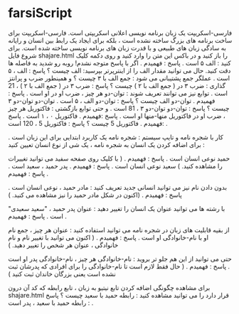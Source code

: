 # farsiScript

فارسی-اسکریپت یک زبان برنامه نویسی اعلانی اسکریپتی است. فارسی-اسکریپت برای ساخت برنامه های بزرگ ساخته نشده است ، بلکه برای ایجاد یک رابط بین انسان و رایانه به سادگی زبان های طبیعی و با قدرت زبان های برنامه نویسی ساخته شده است.
برای شروع فایل shajare.html را باز کنید و در باکس این متن را وارد کنید و روی دکمه کلیک کنید :
الف ۵ است .
پاسخ : فهمیدم .
اگر با پاسخ متوجه نشدم! روبه رو شدید به فاصله ها دقت کنید.
حال می توانید مقدار الف را از اینترپرتر بپرسید:
الف چیست ؟
پاسخ : الف ، ۵ است .
عملگر جمع پشتیبانی می شود :
جمع الف با ۳ چیست ؟
و همینطور ضرب و پرانتز گذاری :
ضرب ۳ در ( جمع الف با ۲ ) چیست ؟
پاسخ : ضرب ۳ در ( جمع الف با ۲ ) ، 21 است .
توابع نیز می توانند تعریف شوند :
توان-دو هر چیز ، ضرب او در او است .
پاسخ : فهمیدم .
توان-دو الف چیست ؟
پاسخ : توان-دو الف ، ۵ است .
توان-دو توان-دو ۳ چیست ؟
پاسخ :‌ توان-دو توان-دو ۳ ، 81 است .
و حتی توابع بازگشتی :
فاکتوریل هر چیز ، ضرب او در فاکتوریل منها-منها او است .
پاسخ :‌فهمیدم .
فاکتوریل ۰ ، ۱ است .
پاسخ :‌فهمیدم .
فاکتوریل 5 چیست ؟
پاسخ : فاکتوریل 5 ، 120 است .

کار با شجره نامه و تایپ سیستم :
شجره نامه یک کاربرد ابتدایی برای این زبان است . برای اضافه کردن یک انسان به شجره نامه ، یک شی از نوع انسان تعیین کنید :

حمید نوعی انسان است .
پاسخ : فهمیدم . ( با کلیک روی صفحه سفید می توانید تغییرات را مشاهده کنید. )
سعید نوعی انسان است .
پاسخ : فهمیدم .
پدر حمید ، سعید است .
پاسخ : فهمیدم .

بدون دادن نام نیز می توانید انسانی جدید تعریف کنید :
مادر حمید ، نوعی انسان است .
پاسخ : فهمیدم . (اکنون در شکل مادر حمید را نیز مشاهده می کنید. )

با رشته ها می توانید عنوان یک انسان را تغییر دهید :
عنوان پدر حمید ، "سعید سعیدی" است .
پاسخ : فهمیدم .

از بقیه قابلیت های زبان در شجره نامه می توانید استفاده کنید :
عنوان هر چیز ، جمع نام او با نام-خانوادگی او است .
پاسخ : فهمیدم . ( اکنون می توانید با تغییر نام و نام خانوادگی ، عنوان هر شخص را تغییر دهید. )

حتی می توانید از این هم جلو تر بروید :
نام-خانوادگی هر چیز ، نام-خانوادگی پدر او است .
پاسخ : فهمیدم . ( حال فقط لازم است تا نام-خانوادگی را برای افرادی که پدرشان ثبت نشده است یعنی بزرگان خاندان ثبت کنید )

برای مشاهده چگونگی اضافه کردن تابع نیتیو به زبان ، تابع رابطه که کد آن درون shajare.html قرار دارد را می توانید مشاهده کنید :
رابطه حمید با سعید چیست ؟
پاسخ : رابطه حمید با سعید ، پدر است .
